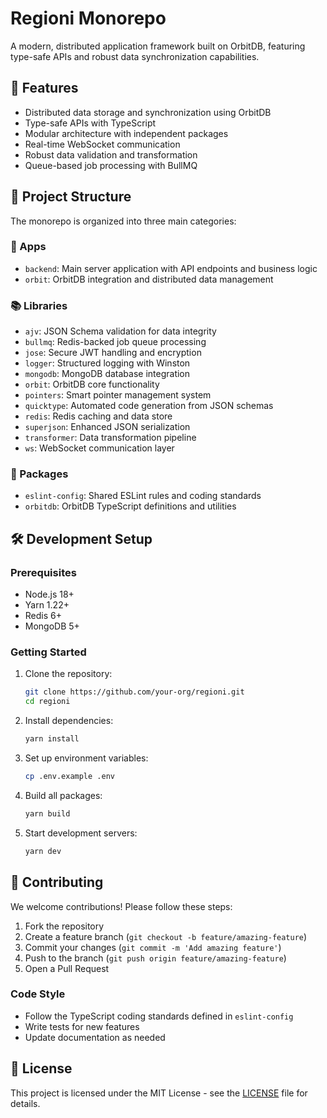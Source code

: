 # Regioni Monorepo

A modern, distributed application framework built on OrbitDB, featuring type-safe APIs and robust data synchronization capabilities.

## 🚀 Features

- Distributed data storage and synchronization using OrbitDB
- Type-safe APIs with TypeScript
- Modular architecture with independent packages
- Real-time WebSocket communication
- Robust data validation and transformation
- Queue-based job processing with BullMQ

## 📁 Project Structure

The monorepo is organized into three main categories:

### 📱 Apps

- `backend`: Main server application with API endpoints and business logic
- `orbit`: OrbitDB integration and distributed data management

### 📚 Libraries

- `ajv`: JSON Schema validation for data integrity
- `bullmq`: Redis-backed job queue processing
- `jose`: Secure JWT handling and encryption
- `logger`: Structured logging with Winston
- `mongodb`: MongoDB database integration
- `orbit`: OrbitDB core functionality
- `pointers`: Smart pointer management system
- `quicktype`: Automated code generation from JSON schemas
- `redis`: Redis caching and data store
- `superjson`: Enhanced JSON serialization
- `transformer`: Data transformation pipeline
- `ws`: WebSocket communication layer

### 🔧 Packages

- `eslint-config`: Shared ESLint rules and coding standards
- `orbitdb`: OrbitDB TypeScript definitions and utilities

## 🛠️ Development Setup

### Prerequisites

- Node.js 18+
- Yarn 1.22+
- Redis 6+
- MongoDB 5+

### Getting Started

1. Clone the repository:
   ```bash
   git clone https://github.com/your-org/regioni.git
   cd regioni
   ```

2. Install dependencies:
   ```bash
   yarn install
   ```

3. Set up environment variables:
   ```bash
   cp .env.example .env
   ```

4. Build all packages:
   ```bash
   yarn build
   ```

5. Start development servers:
   ```bash
   yarn dev
   ```

## 🤝 Contributing

We welcome contributions! Please follow these steps:

1. Fork the repository
2. Create a feature branch (`git checkout -b feature/amazing-feature`)
3. Commit your changes (`git commit -m 'Add amazing feature'`)
4. Push to the branch (`git push origin feature/amazing-feature`)
5. Open a Pull Request

### Code Style

- Follow the TypeScript coding standards defined in `eslint-config`
- Write tests for new features
- Update documentation as needed

## 📝 License

This project is licensed under the MIT License - see the [LICENSE](LICENSE) file for details.
